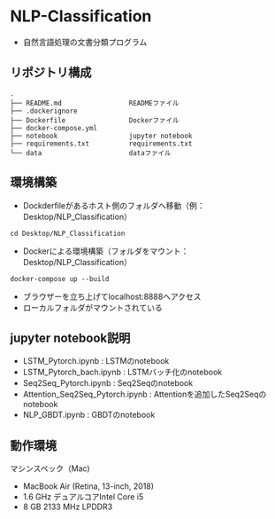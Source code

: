# NLP-Classification
* 自然言語処理の文書分類プログラム

## リポジトリ構成
```
.
├── README.md                 READMEファイル
├── .dockerignore        
├── Dockerfile                Dockerファイル
├── docker-compose.yml
├── notebook                  jupyter notebook
├── requirements.txt          requirements.txt
└── data                      dataファイル
```

## 環境構築

* Dockderfileがあるホスト側のフォルダへ移動（例：Desktop/NLP_Classification）
```
cd Desktop/NLP_Classification
```

* Dockerによる環境構築（フォルダをマウント：Desktop/NLP_Classification）
```
docker-compose up --build
```

* ブラウザーを立ち上げてlocalhost:8888へアクセス
* ローカルフォルダがマウントされている

## jupyter notebook説明
* LSTM_Pytorch.ipynb : LSTMのnotebook
* LSTM_Pytorch_bach.ipynb : LSTMバッチ化のnotebook
* Seq2Seq_Pytorch.ipynb : Seq2Seqのnotebook
* Attention_Seq2Seq_Pytorch.ipynb : Attentionを追加したSeq2Seqのnotebook
* NLP_GBDT.ipynb : GBDTのnotebook

## 動作環境
マシンスペック（Mac)
- MacBook Air (Retina, 13-inch, 2018)
- 1.6 GHz デュアルコアIntel Core i5
- 8 GB 2133 MHz LPDDR3

